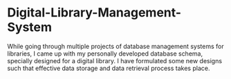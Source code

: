 # Digital-Library-Management-System

While going through multiple projects of database management systems for libraries, I came up with my personally developed database schema, specially designed for a digital library. I have formulated some new designs such that effective data storage and data retrieval process takes place.
